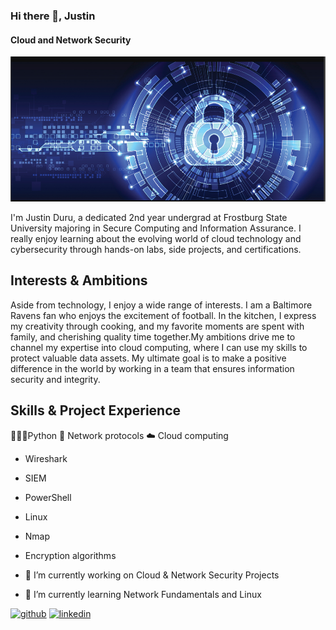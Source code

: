 ### Hi there 👋, Justin 
#### Cloud and Network Security 
![Cloud and Network Security ](https://github.com/jduru213/jduru213/blob/main/Cybersecurity%20Banner%20.png)

I'm Justin Duru, a dedicated 2nd year undergrad at Frostburg State University majoring in Secure Computing and Information Assurance. I really enjoy learning about the evolving world of cloud technology and cybersecurity through hands-on labs, side projects, and certifications.  

## Interests & Ambitions
Aside from technology, I enjoy a wide range of interests. I am a Baltimore Ravens fan who enjoys the excitement of football. In the kitchen, I express my creativity through cooking, and my favorite moments are spent with family, and cherishing quality time together.My ambitions drive me to channel my expertise into cloud computing, where I can use my skills to protect valuable data assets. My ultimate goal is to make a positive difference in the world by working in a team that ensures information security and integrity.

## Skills & Project Experience
🧑🏿‍💻Python 
🛜 Network protocols
☁️ Cloud computing
- Wireshark
- SIEM
- PowerShell
- Linux
- Nmap
- Encryption algorithms 

- 🔭 I’m currently working on Cloud & Network Security Projects  
- 🌱 I’m currently learning Network Fundamentals and Linux  


[<img src='https://cdn.jsdelivr.net/npm/simple-icons@3.0.1/icons/github.svg' alt='github' height='40'>](https://github.com/jduru213)  [<img src='https://cdn.jsdelivr.net/npm/simple-icons@3.0.1/icons/linkedin.svg' alt='linkedin' height='40'>](https://www.linkedin.com/in/https://www.linkedin.com/in/justin-duru-97159a250//)  

